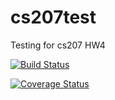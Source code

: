 # cs207test
Testing for cs207 HW4

[![Build Status](https://travis-ci.com/JoshFeldman95/cs207test.svg?branch=master)](https://travis-ci.com/JoshFeldman95/cs207test.svg?branch=master)

[![Coverage Status](https://coveralls.io/repos/github/joshfeldman95/cs207testing/badge.svg?branch=master)](https://coveralls.io/github/joshfeldman95/cs207testing?branch=master)
